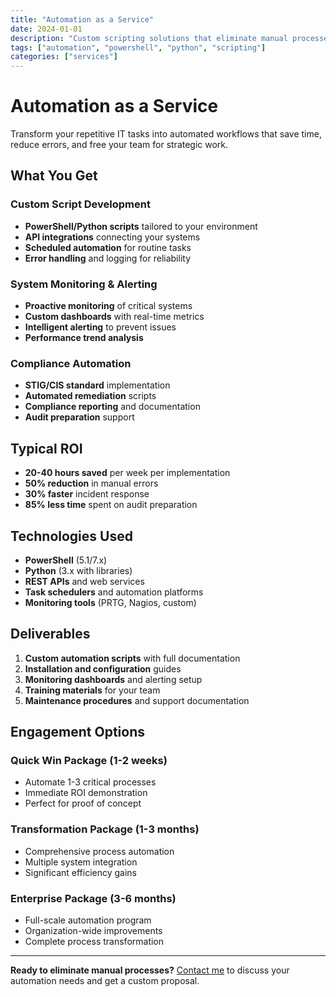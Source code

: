 ```yaml
---
title: "Automation as a Service"
date: 2024-01-01
description: "Custom scripting solutions that eliminate manual processes"
tags: ["automation", "powershell", "python", "scripting"]
categories: ["services"]
---
```


# Automation as a Service

Transform your repetitive IT tasks into automated workflows that save time, reduce errors, and free your team for strategic work.

## What You Get

### Custom Script Development
- **PowerShell/Python scripts** tailored to your environment
- **API integrations** connecting your systems
- **Scheduled automation** for routine tasks
- **Error handling** and logging for reliability

### System Monitoring & Alerting
- **Proactive monitoring** of critical systems
- **Custom dashboards** with real-time metrics
- **Intelligent alerting** to prevent issues
- **Performance trend analysis**

### Compliance Automation
- **STIG/CIS standard** implementation
- **Automated remediation** scripts
- **Compliance reporting** and documentation
- **Audit preparation** support

## Typical ROI

- **20-40 hours saved** per week per implementation
- **50% reduction** in manual errors
- **30% faster** incident response
- **85% less time** spent on audit preparation

## Technologies Used

- **PowerShell** (5.1/7.x)
- **Python** (3.x with libraries)
- **REST APIs** and web services
- **Task schedulers** and automation platforms
- **Monitoring tools** (PRTG, Nagios, custom)

## Deliverables

1. **Custom automation scripts** with full documentation
2. **Installation and configuration** guides
3. **Monitoring dashboards** and alerting setup
4. **Training materials** for your team
5. **Maintenance procedures** and support documentation

## Engagement Options

### Quick Win Package (1-2 weeks)
- Automate 1-3 critical processes
- Immediate ROI demonstration
- Perfect for proof of concept

### Transformation Package (1-3 months)
- Comprehensive process automation
- Multiple system integration
- Significant efficiency gains

### Enterprise Package (3-6 months)
- Full-scale automation program
- Organization-wide improvements
- Complete process transformation

---

**Ready to eliminate manual processes?** [Contact me](/contact) to discuss your automation needs and get a custom proposal.